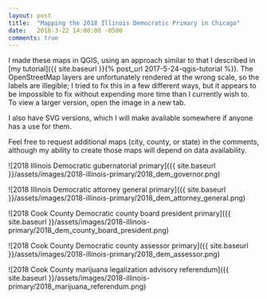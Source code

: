 ```yaml
---
layout: post
title:  "Mapping the 2018 Illinois Democratic Primary in Chicago"
date:   2018-3-22 14:00:00 -0500
comments: true
---
```

I made these maps in QGIS, using an approach similar to that I described in [my tutorial]({{ site.baseurl }}{% post_url 2017-5-24-qgis-tutorial %}). The OpenStreetMap layers are unfortunately rendered at the wrong scale, so the labels are illegible; I tried to fix this in a few different ways, but it appears to be impossible to fix without expending more time than I currently wish to. To view a larger version, open the image in a new tab.

I also have SVG versions, which I will make available somewhere if anyone has a use for them.

Feel free to request additional maps (city, county, or state) in the comments, although my ability to create those maps will depend on data availability.

![2018 Illinois Democratic gubernatorial primary]({{ site.baseurl }}/assets/images/2018-illinois-primary/2018_dem_governor.png)

![2018 Illinois Democratic attorney general primary]({{ site.baseurl }}/assets/images/2018-illinois-primary/2018_dem_attorney_general.png)

![2018 Cook County Democratic county board president primary]({{ site.baseurl }}/assets/images/2018-illinois-primary/2018_dem_county_board_president.png)

![2018 Cook County Democratic county assessor primary]({{ site.baseurl }}/assets/images/2018-illinois-primary/2018_dem_assessor.png)

![2018 Cook County marijuana legalization advisory referendum]({{ site.baseurl }}/assets/images/2018-illinois-primary/2018_marijuana_referendum.png)
